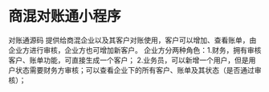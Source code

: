 # 商混对账通小程序
对账通源码
提供给商混企业以及其客户对账使用，客户可以增加、查看账单，由企业方进行审核，企业方也可增加新客户。
企业方分两种角色：1.财务，拥有审核客户、账单功能，可直接生成一个客户；
               2.业务员，可以新增一个用户，但是用户状态需要财务方审核；可以查看企业下的所有客户、账单及其状态（是否通过审核）；
